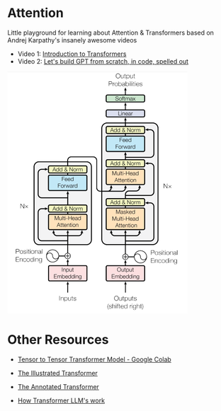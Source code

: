 # Attention

Little playground for learning about Attention & Transformers based on Andrej Karpathy's insanely awesome videos

- Video 1: [Introduction to Transformers](https://www.youtube.com/watch?v=XfpMkf4rD6E&t=45s&ab_channel=StanfordOnline)
- Video 2: [Let's build GPT from scratch, in code, spelled out](https://www.youtube.com/watch?v=kCc8FmEb1nY&t=37s&ab_channel=AndrejKarpathy)

![](media/diagram.png)

# Other Resources

- [Tensor to Tensor Transformer Model - Google Colab](https://colab.research.google.com/github/tensorflow/tensor2tensor/blob/master/tensor2tensor/notebooks/hello_t2t.ipynb)

- [The Illustrated Transformer](https://jalammar.github.io/illustrated-transformer/)
- [The Annotated Transformer](https://nlp.seas.harvard.edu/2018/04/03/attention.html)
- [How Transformer LLM's work](https://www.deeplearning.ai/short-courses/how-transformer-llms-work/?utm_campaign=handsonllm-launch&utm_medium=partner)
